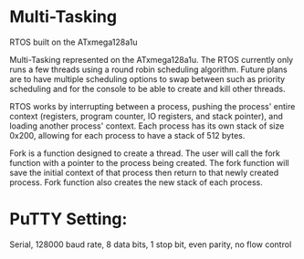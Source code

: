 # Multi-Tasking
 RTOS built on the ATxmega128a1u

 Multi-Tasking represented on the ATxmega128a1u. The RTOS currently only runs a few threads using a round robin scheduling algorithm. Future plans are to have multiple scheduling options to swap between such as priority scheduling and for the console to be able to create and kill other threads.
 
 RTOS works by interrupting between a process, pushing the process' entire context (registers, program counter, IO registers, and stack pointer), and loading another process' context. Each process has its own stack of size 0x200, allowing for each process to have a stack of 512 bytes.
 
 Fork is a function designed to create a thread. The user will call the fork function with a pointer to the process being created. The fork function will save the initial context of that process then return to that newly created process. Fork function also creates the new stack of each process.
 
 # PuTTY Setting:
 Serial, 128000 baud rate, 8 data bits, 1 stop bit, even parity, no flow control
